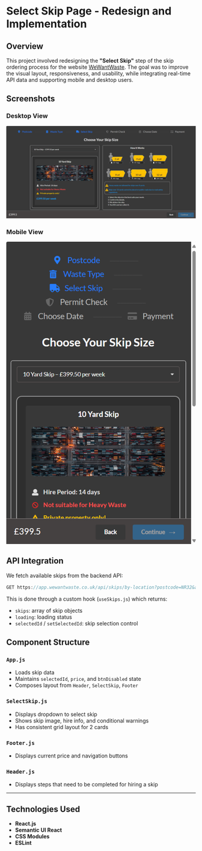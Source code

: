 # Select Skip Page - Redesign and Implementation

## Overview
This project involved redesigning the **"Select Skip"** step of the skip ordering process for the website [WeWantWaste](https://wewantwaste.co.uk). The goal was to improve the visual layout, responsiveness, and usability, while integrating real-time API data and supporting mobile and desktop users.

## Screenshots

### Desktop View
![Desktop View](public/images/desktop.png)

### Mobile View
![Mobile View](public//images/mobile.png)

## API Integration
We fetch available skips from the backend API:
```ts
GET https://app.wewantwaste.co.uk/api/skips/by-location?postcode=NR32&area=Lowestoft
```

This is done through a custom hook (`useSkips.js`) which returns:
- `skips`: array of skip objects
- `loading`: loading status
- `selectedId` / `setSelectedId`: skip selection control

## Component Structure

### `App.js`
- Loads skip data
- Maintains `selectedId`, `price`, and `btnDisabled` state
- Composes layout from `Header`, `SelectSkip`, `Footer`

### `SelectSkip.js`
- Displays dropdown to select skip
- Shows skip image, hire info, and conditional warnings
- Has consistent grid layout for 2 cards

### `Footer.js`
- Displays current price and navigation buttons

### `Header.js`
- Displays steps that need to be completed for hiring a skip

---

## Technologies Used

- **React.js**
- **Semantic UI React**
- **CSS Modules**
- **ESLint**



